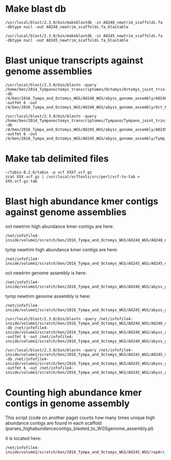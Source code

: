 # Make blast db

```
/usr/local/blast/2.3.0/bin/makeblastdb -in AO248_newtrim_scaffolds.fa -dbtype nucl -out AO248_newtrim_scaffolds.fa_blastable
```
```
/usr/local/blast/2.3.0/bin/makeblastdb -in AO245_newtrim_scaffolds.fa -dbtype nucl -out AO245_newtrim_scaffolds.fa_blastable
```

# Blast unique transcripts against genome assemblies

```
/usr/local/blast/2.3.0/bin/blastn -query /home/ben/2014_Tympanoctomys_transcriptomes/Octomys/Octomys_joint_trinity_assembly_with_concatenated_reads/trinity_out_dir/Octomys_all_transcriptomes_assembled_together_unique.fasta -db /4/ben/2016_Tympa_and_Octomys_WGS/AO248_WGS/abyss_genome_assembly/AO248_newtrim_scaffolds.fa_blastable -outfmt 6 -out /4/ben/2016_Tympa_and_Octomys_WGS/AO248_WGS/abyss_genome_assembly/Oct_RNAseq_blasted_to_Oct_WGS_newtrim_genome_assembly.out
```
```
/usr/local/blast/2.3.0/bin/blastn -query /home/ben/2014_Tympanoctomys_transcriptomes/Tympano/Tympano_joint_trinity_assembly_with_concatenated_reads/trinity_out_dir/Tympa_all_transcriptomes_assembled_together_unique.fasta -db /4/ben/2016_Tympa_and_Octomys_WGS/AO245_WGS/abyss_genome_assembly/AO245_newtrim_scaffolds.fa_blastable -outfmt 6 -out /4/ben/2016_Tympa_and_Octomys_WGS/AO245_WGS/abyss_genome_assembly/Tymp_RNAseq_blasted_to_Tymp_WGS_newtrim_genome_assembly.out
```

# Make tab delimited files

```
~/tabix-0.2.6/tabix -p vcf XXXf.vcf.gz
zcat XXX.vcf.gz | /usr/local/vcftools/src/perl/vcf-to-tab > XXX.vcf.gz.tab
```

# Blast high abundance kmer contigs against genome assemblies

oct newtrim high abundance kmer contigs are here:
```
/net/infofile4-inside/volume1/scratch/ben/2016_Tympa_and_Octomys_WGS/AO248_WGS/AO248_newtrim_kmer_31/velvet_repeat_lib/contigs.fa
```

tymp newtrim high abundance kmer contigs are here:
```
/net/infofile4-inside/volume1/scratch/ben/2016_Tympa_and_Octomys_WGS/AO245_WGS/AO245_newtrim_kmer_31/velvet_repeat_lib/contigs.fa
```

oct newtrim genome assembly is here:
```
/net/infofile4-inside/volume1/scratch/ben/2016_Tympa_and_Octomys_WGS/AO248_WGS/abyss_genome_assembly/AO248_newtrim_scaffolds.fa
```
tymp newtrim genome assembly is here:
```
/net/infofile4-inside/volume1/scratch/ben/2016_Tympa_and_Octomys_WGS/AO245_WGS/abyss_genome_assembly/AO245_newtrim_scaffolds.fa
```


```
/usr/local/blast/2.3.0/bin/blastn -query /net/infofile4-inside/volume1/scratch/ben/2016_Tympa_and_Octomys_WGS/AO248_WGS/AO248_newtrim_kmer_31/velvet_repeat_lib/contigs.fa -db /net/infofile4-inside/volume1/scratch/ben/2016_Tympa_and_Octomys_WGS/AO248_WGS/abyss_genome_assembly/AO248_newtrim_scaffolds.fa_blastable -outfmt 6 -out /net/infofile4-inside/volume1/scratch/ben/2016_Tympa_and_Octomys_WGS/AO248_WGS/abyss_genome_assembly/Oct_highabundancekmercontig_blasted_to_Oct_WGS_newtrim_genome_assembly.out
```
```
/usr/local/blast/2.3.0/bin/blastn -query /net/infofile4-inside/volume1/scratch/ben/2016_Tympa_and_Octomys_WGS/AO245_WGS/AO245_newtrim_kmer_31/velvet_repeat_lib/contigs.fa -db /net/infofile4-inside/volume1/scratch/ben/2016_Tympa_and_Octomys_WGS/AO245_WGS/abyss_genome_assembly/AO245_newtrim_scaffolds.fa_blastable -outfmt 6 -out /net/infofile4-inside/volume1/scratch/ben/2016_Tympa_and_Octomys_WGS/AO245_WGS/abyss_genome_assembly/Tymp_highabundancekmercontig_blasted_to_Tymp_WGS_newtrim_genome_assembly.out
```

# Counting high abundance kmer contigs in genome assembly
This script (code on another page) counts how many times unique high abundance contigs are found in each scaffold (parses_highabundancecontigs_blasted_to_WGSgenome_assembly.pl)

it is located here:
```
/net/infofile4-inside/volume1/scratch/ben/2016_Tympa_and_Octomys_WGS/AO245_WGS/repArc_kmer_29/velvet_repeat_lib/parses_highabundancecontigs_blasted_to_WGSgenome_assembly.pl
```


